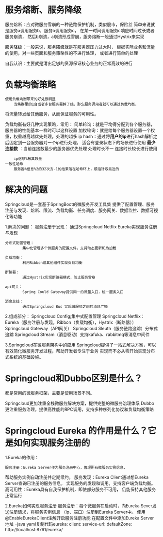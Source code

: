 

# 服务熔断、服务降级
服务熔断：应对微服务雪崩的一种链路保护机制，类似股市，保险丝
    简单来说就是服务a调用服务b，服务b调用服务c，
    在某一时间调用服务c响应时间过长或者服务崩溃，
    然后b崩溃，a崩溃形成雪崩，服务熔断一般通过Hystrix来实现

服务降级：一般来说，服务降级就是在服务器压力过大时，
        根据实际业务和流量的使用，对一些页面和服务策略性的不进行处理，
        或者进行简单的处理

自我认识：主要就是清出足够的资源保证核心业务的正常高效的进行



# 负载均衡策略
    使用负载均衡带来的好处很明显
        当集群里的1台或者多台服务器掉了线，那么服务调用者就可以通过负载均衡，
将流量转发给其他服务，从而保证服务的可用性。


负载均衡有好几种实现策略，常用：
    简单轮询：就是平均得分配到各个服务器，服务器的性能基本一样时可以这样设置
    加权轮询：就是给每个服务器设置一个权重，权重越高越优先处理，处理的越多
    ip hash：通过将**用户的ip**进行hash解析之后固定到一台服务器对一个ip进行处理，
            适合有登录状态下的场景进行使用
    **最少连接数** ：当前连接数最少的服务器优先处理   处理时长不一  连接时长较长进行使用


        ip信息%极其数量
    一致性哈希
        服务器%信息%2的32次方-1的结果落在哈希环上，顺指针取最近的



# 解决的问题
Springcloud是一套基于SpringBoot的微服务开发工具集
    提供了配置管理、服务注册与发现、熔断、限流、负载均衡、任务调度、服务网关、数据监控、数据可视化等功能

1.解决的问题：
    服务注册于发现：
            通过Springcloud Netflix Eureka实现服务注册与发现
    
    分布式配置管理：
            集中化管理多个微服务的配置文件，支持动态更新和热加载

    负载均衡：
            利用Ribbon或其他组件实现负载均衡

    断路器：
            通过Hystrix实现断路器模式，防止服务雪崩

    api网关：
            Spring Could Gateway提供同一的流量入口，统一服务入口

    消息总线：
            通过Springcloud Bus 实现微服务之间的消息广播

2.组成部分：
        Springcloud Config;集中式配置管理
        Springcloud Netflix：
            Eureka（服务注册与发现，Ribbon（负载均衡），Hystrix（断路器））
        Springcloud Gateway（API网关）
        Springcloud Sleuth（服务链路追踪）分布式追踪
        Springcloud Stream（消息驱动）支持kafuka、rabbitmq等消息中间件

3.Springcloud在微服务架构中的应用
Springcloud提供了一站式解决方案，可以有效简化微服务开发过程，帮助开发者专注于业务
    实现而不必从零开始实现分布式系统的基础设施。




# Springcloud和Dubbo区别是什么？

都是常用的微服务框架，主要是使用场景不同。

Springcloud更加注重全栈微服务解决方案，提供完整的微服务治理体系
Dubbo更注重服务治理，提供高性能的RPC调用，支持多种序列化协议和负载均衡策略




# Springcloud Eureka 的作用是什么？它是如何实现服务注册的

1.Eureka的作用：

    服务注册：Eureka Server作为服务注册中心，管理所有微服务实例信息，
帮助服务实例自动注册并定期续约。
    服务发现：Eureka Client通过想Eureka Server查询已注册的服务信息，
实现服务的发现和调用，支持客户端负载均衡。
    高可用性：Eureka具有自我保护机制，即使部分服务不可用，
仍能保持其他服务正常运行

2.Eureka如何实现服务注册
    服务注册：每个微服务在启动时，向Eureka Sever发送注册请求，将服务实例信息
（ip、端口）注册到Eureka Server中。
        使用@EnableEurekaClient注解开启服务注册功能
        在配置文件中添加Eureka Server地址
··java
yaml复制代码eureka:
client:
service-url:
defaultZone: http://localhost:8761/eureka/

















































